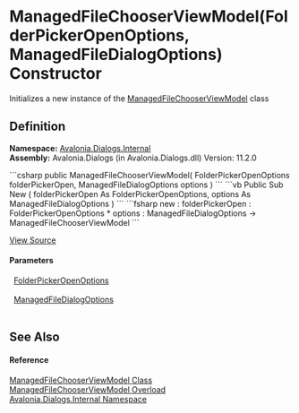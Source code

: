 # ManagedFileChooserViewModel(FolderPickerOpenOptions, ManagedFileDialogOptions) Constructor


Initializes a new instance of the <a href="T_Avalonia_Dialogs_Internal_ManagedFileChooserViewModel">ManagedFileChooserViewModel</a> class



## Definition
**Namespace:** <a href="N_Avalonia_Dialogs_Internal">Avalonia.Dialogs.Internal</a>  
**Assembly:** Avalonia.Dialogs (in Avalonia.Dialogs.dll) Version: 11.2.0

<Tabs groupId="api-code-preview">
<TabItem value="csharp" label="C#">
```csharp
public ManagedFileChooserViewModel(
	FolderPickerOpenOptions folderPickerOpen,
	ManagedFileDialogOptions options
)
```
</TabItem>
<TabItem value="vb" label="VB">
```vb
Public Sub New ( 
	folderPickerOpen As FolderPickerOpenOptions,
	options As ManagedFileDialogOptions
)
```
</TabItem>
<TabItem value="fsharp" label="F#">
```fsharp
new : 
        folderPickerOpen : FolderPickerOpenOptions * 
        options : ManagedFileDialogOptions -> ManagedFileChooserViewModel
```
</TabItem>
</Tabs>



<a href="https://github.com/AvaloniaUI/Avalonia/tree/master/src/Avalonia.Dialogs/Internal/ManagedFileChooserViewModel.cs#L177" title="View the source code">View Source</a>



#### Parameters
<dl><dt>  <a href="T_Avalonia_Platform_Storage_FolderPickerOpenOptions">FolderPickerOpenOptions</a></dt><dd> </dd><dt>  <a href="T_Avalonia_Dialogs_ManagedFileDialogOptions">ManagedFileDialogOptions</a></dt><dd> </dd></dl>

## See Also


#### Reference
<a href="T_Avalonia_Dialogs_Internal_ManagedFileChooserViewModel">ManagedFileChooserViewModel Class</a>  
<a href="Overload_Avalonia_Dialogs_Internal_ManagedFileChooserViewModel__ctor">ManagedFileChooserViewModel Overload</a>  
<a href="N_Avalonia_Dialogs_Internal">Avalonia.Dialogs.Internal Namespace</a>  
